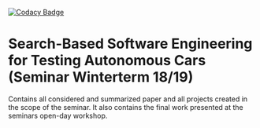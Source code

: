 [![Codacy Badge](https://api.codacy.com/project/badge/Grade/dc7e319804a344da9c365413121575ce)](https://www.codacy.com?utm_source=github.com&amp;utm_medium=referral&amp;utm_content=TrackerSB/SeminarTestingAutonomousCars&amp;utm_campaign=Badge_Grade)

# Search-Based Software Engineering for Testing Autonomous Cars (Seminar Winterterm 18/19)

Contains all considered and summarized paper and all projects created in the scope of the seminar.
It also contains the final work presented at the seminars open-day workshop.

